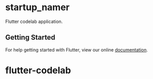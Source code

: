 # startup_namer

Flutter codelab application.

## Getting Started

For help getting started with Flutter, view our online
[documentation](https://flutter.io/).
# flutter-codelab
